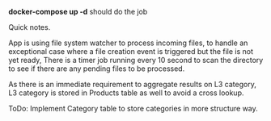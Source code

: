 **docker-compose up -d** should do the job

Quick notes.

App is using file system watcher to process incoming files, to handle an exceptional case where a file creation event is triggered but the file is not yet ready,
There is a timer job running every 10 second to scan the directory to see if there are any pending files to be processed.

As there is an immediate requirement to aggregate results on L3 category, L3 category is stored in Products table as well to avoid a cross lookup.

ToDo: Implement Category table to store categories in more structure way.
